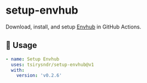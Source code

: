 # setup-envhub

Download, install, and setup [Envhub](https://github.com/tsirysndr/envhub) in GitHub Actions.

## 🚀 Usage

```yaml
- name: Setup Envhub
  uses: tsirysndr/setup-envhub@v1
  with:
    version: 'v0.2.6'
```
